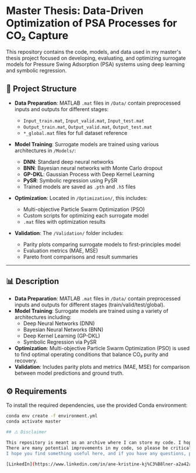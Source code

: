 # Master Thesis: Data-Driven Optimization of PSA Processes for CO₂ Capture

This repository contains the code, models, and data used in my master's thesis project focused on developing, evaluating, and optimizing surrogate models for Pressure Swing Adsorption (PSA) systems using deep learning and symbolic regression.

## 📁 Project Structure

- **Data Preparation**: MATLAB `.mat` files in `/Data/` contain preprocessed inputs and outputs for different stages:
  - `Input_train.mat`, `Input_valid.mat`, `Input_test.mat`
  - `Output_train.mat`, `Output_valid.mat`, `Output_test.mat`
  - `*_global.mat` files for full dataset reference

- **Model Training**: Surrogate models are trained using various architectures in `/Models/`:
  - **DNN**: Standard deep neural networks
  - **BNN**: Bayesian neural networks with Monte Carlo dropout
  - **GP-DKL**: Gaussian Process with Deep Kernel Learning
  - **PySR**: Symbolic regression using PySR
  - Trained models are saved as `.pth` and `.h5` files

- **Optimization**: Located in `/Optimization/`, this includes:
  - Multi-objective Particle Swarm Optimization (PSO)
  - Custom scripts for optimizing each surrogate model
  - `.mat` files with optimization results

- **Validation**: The `/Validation/` folder includes:
  - Parity plots comparing surrogate models to first-principles model
  - Evaluation metrics (MAE, MSE)
  - Pareto front comparisons and result summaries

---

## 📊 Description

- **Data Preparation**: MATLAB `.mat` files in `/Data/` contain preprocessed inputs and outputs for different stages (train/valid/test/global).
- **Model Training**: Surrogate models are trained using a variety of architectures including:
  - Deep Neural Networks (DNN)
  - Bayesian Neural Networks (BNN)
  - Deep Kernel Learning (GP-DKL)
  - Symbolic Regression via PySR
- **Optimization**: Multi-objective Particle Swarm Optimization (PSO) is used to find optimal operating conditions that balance CO₂ purity and recovery.
- **Validation**: Includes parity plots and metrics (MAE, MSE) for comparison between model predictions and ground truth.


## ⚙️ Requirements

To install the required dependencies, use the provided Conda environment:

```bash
conda env create -f environment.yml
conda activate master

## ⚠️ Disclaimer

This repository is meant as an archive where I can store my code. I hope that even suboptimal code can serve as inspiration for students who also want to explore machine learning.  
There are many potential improvements in my code, so please be critical and don't assume everything is correct 😉.  
I hope you find something useful here, and if you have any questions, please don't hesitate to contact me.

[LinkedIn](https://www.linkedin.com/in/ane-kristine-kj%C3%B8lner-a2a42a251/) ·[E-mail] (anekjolner@gmail.com)


